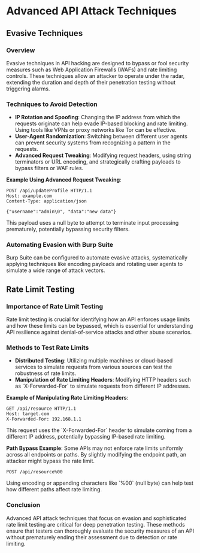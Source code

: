 
# Advanced API Attack Techniques

## Evasive Techniques

### Overview
Evasive techniques in API hacking are designed to bypass or fool security measures such as Web Application Firewalls (WAFs) and rate limiting controls. These techniques allow an attacker to operate under the radar, extending the duration and depth of their penetration testing without triggering alarms.

### Techniques to Avoid Detection
- **IP Rotation and Spoofing**: Changing the IP address from which the requests originate can help evade IP-based blocking and rate limiting. Using tools like VPNs or proxy networks like Tor can be effective.
- **User-Agent Randomization**: Switching between different user agents can prevent security systems from recognizing a pattern in the requests.
- **Advanced Request Tweaking**: Modifying request headers, using string terminators or URL encoding, and strategically crafting payloads to bypass filters or WAF rules.

**Example Using Advanced Request Tweaking**:
```http
POST /api/updateProfile HTTP/1.1
Host: example.com
Content-Type: application/json

{"username":"admin\0", "data":"new data"}
```
This payload uses a null byte to attempt to terminate input processing prematurely, potentially bypassing security filters.

### Automating Evasion with Burp Suite
Burp Suite can be configured to automate evasive attacks, systematically applying techniques like encoding payloads and rotating user agents to simulate a wide range of attack vectors.

## Rate Limit Testing

### Importance of Rate Limit Testing
Rate limit testing is crucial for identifying how an API enforces usage limits and how these limits can be bypassed, which is essential for understanding API resilience against denial-of-service attacks and other abuse scenarios.

### Methods to Test Rate Limits
- **Distributed Testing**: Utilizing multiple machines or cloud-based services to simulate requests from various sources can test the robustness of rate limits.
- **Manipulation of Rate Limiting Headers**: Modifying HTTP headers such as \`X-Forwarded-For\` to simulate requests from different IP addresses.

**Example of Manipulating Rate Limiting Headers**:
```http
GET /api/resource HTTP/1.1
Host: target.com
X-Forwarded-For: 192.168.1.1
```
This request uses the \`X-Forwarded-For\` header to simulate coming from a different IP address, potentially bypassing IP-based rate limiting.

**Path Bypass Example**:
Some APIs may not enforce rate limits uniformly across all endpoints or paths. By slightly modifying the endpoint path, an attacker might bypass the rate limit.
```http
POST /api/resource%00
```
Using encoding or appending characters like \`%00\` (null byte) can help test how different paths affect rate limiting.

### Conclusion

Advanced API attack techniques that focus on evasion and sophisticated rate limit testing are critical for deep penetration testing. These methods ensure that testers can thoroughly evaluate the security measures of an API without prematurely ending their assessment due to detection or rate limiting.

